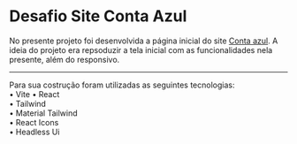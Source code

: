 # Desafio Site Conta Azul
No presente projeto foi desenvolvida a página inicial do site [Conta azul](https://ca.contaazul.com/).
A ideia do projeto era repsoduzir a tela inicial com as funcionalidades nela presente, além do responsivo.

--------

Para sua costrução foram utilizadas as seguintes tecnologias:<br>
• Vite
• React<br>
• Tailwind<br>
    • Material Tailwind<br>
• React Icons<br>
• Headless Ui  
